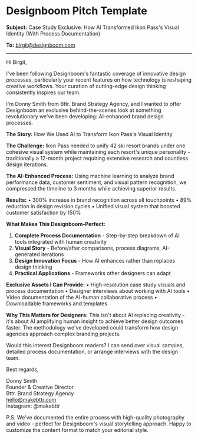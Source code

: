 # Designboom Pitch Template

**Subject:** Case Study Exclusive: How AI Transformed Ikon Pass's Visual Identity (With Process Documentation)

**To:** birgit@designboom.com

---

Hi Birgit,

I've been following Designboom's fantastic coverage of innovative design processes, particularly your recent features on how technology is reshaping creative workflows. Your curation of cutting-edge design thinking consistently inspires our team.

I'm Donny Smith from Bttr. Brand Strategy Agency, and I wanted to offer Designboom an exclusive behind-the-scenes look at something revolutionary we've been developing: AI-enhanced brand design processes.

**The Story:** How We Used AI to Transform Ikon Pass's Visual Identity

**The Challenge:**
Ikon Pass needed to unify 42 ski resort brands under one cohesive visual system while maintaining each resort's unique personality - traditionally a 12-month project requiring extensive research and countless design iterations.

**The AI-Enhanced Process:**
Using machine learning to analyze brand performance data, customer sentiment, and visual pattern recognition, we compressed the timeline to 3 months while achieving superior results.

**Results:**
• 300% increase in brand recognition across all touchpoints
• 89% reduction in design revision cycles
• Unified visual system that boosted customer satisfaction by 150%

**What Makes This Designboom-Perfect:**

1. **Complete Process Documentation** - Step-by-step breakdown of AI tools integrated with human creativity
2. **Visual Story** - Before/after comparisons, process diagrams, AI-generated iterations
3. **Design Innovation Focus** - How AI enhances rather than replaces design thinking
4. **Practical Applications** - Frameworks other designers can adapt

**Exclusive Assets I Can Provide:**
• High-resolution case study visuals and process documentation
• Designer interviews about working with AI tools
• Video documentation of the AI-human collaborative process
• Downloadable frameworks and templates

**Why This Matters for Designers:**
This isn't about AI replacing creativity - it's about AI amplifying human insight to achieve better design outcomes faster. The methodology we've developed could transform how design agencies approach complex branding projects.

Would this interest Designboom readers? I can send over visual samples, detailed process documentation, or arrange interviews with the design team.

Best regards,

Donny Smith  
Founder & Creative Director  
Bttr. Brand Strategy Agency  
hello@makebttr.com  
Instagram: @makebttr

P.S. We've documented the entire process with high-quality photography and video - perfect for Designboom's visual storytelling approach. Happy to customize the content format to match your editorial style.